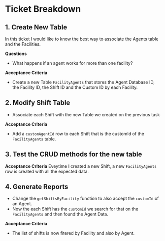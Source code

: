# Ticket Breakdown

## 1. Create New Table

In this ticket I would like to know the best way to associate the Agents table and the Facilities.

**Questions**
- What happens if an agent works for more than one facility?

**Acceptance Criteria**
- Create a new Table `FacilityAgents` that stores the Agent Database ID, the Facility ID, the Shift ID and the Custom ID by each Facility.

## 2. Modify Shift Table
- Associate each Shift with the new Table we created on the previous task

**Acceptance Criteria**
- Add a `customAgentId` row to each Shift that is the customId of the `FacilityAgents` table.


## 3. Test the CRUD methods for the new table


**Acceptance Criteria**
Eveytime I created a new Shift, a new `FacilityAgents` row is created with all the expected data.

## 4. Generate Reports

- Change the `getShiftsByFacility` function to also accept the `customId` of an Agent.
- Now the each Shift has the `customId` we search for that on the `FacilityAgents` and then found the Agent Data.

**Acceptance Criteria**
- The list of shifts is now fitered by Facility and also by Agent.
